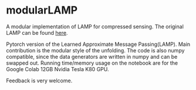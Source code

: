 # modularLAMP
A modular implementation of LAMP for compressed sensing. The original LAMP can be found <a href="https://github.com/mborgerding/onsager_deep_learning">here</a>.

Pytorch version of the Learned Approximate Message Passing(LAMP). Main contribution is the modular style of the unfolding.
The code is also numpy compatible, since the data generators are written in numpy and can be swapped out.
Running time/memory usage on the notebook are for the Google Colab 12GB Nvidia Tesla K80 GPU.

Feedback is very welcome.

